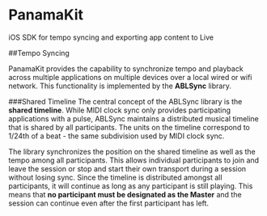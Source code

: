 PanamaKit
=========

iOS SDK for tempo syncing and exporting app content to Live

##Tempo Syncing

PanamaKit provides the capability to synchronize tempo and playback across multiple applications on multiple devices over a local wired or wifi network. This functionality is implemented by the **ABLSync** library.

###Shared Timeline
The central concept of the ABLSync library is the **shared timeline**. While MIDI clock sync only provides participating applications with a pulse, ABLSync maintains a distributed musical timeline that is shared by all participants. The units on the timeline correspond to 1/24th of a beat - the same subdivision used by MIDI clock sync.

The library synchronizes the position on the shared timeline as well as the tempo among all participants. This allows individual participants to join and leave the session or stop and start their own transport during a session without losing sync. Since the timeline is distributed amongst all participants, it will continue as long as any participant is still playing. This means that **no participant must be designated as the Master** and the session can continue even after the first participant has left.

